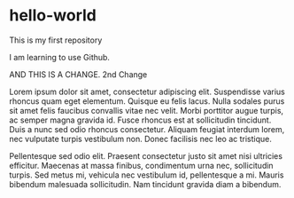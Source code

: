 # hello-world
This is my first repository

I am learning to use Github.

AND THIS IS A CHANGE. 2nd Change

Lorem ipsum dolor sit amet, consectetur adipiscing elit. Suspendisse varius rhoncus quam eget elementum. Quisque eu felis lacus. Nulla sodales purus sit amet felis faucibus convallis vitae nec velit. Morbi porttitor augue turpis, ac semper magna gravida id. Fusce rhoncus est at sollicitudin tincidunt. Duis a nunc sed odio rhoncus consectetur. Aliquam feugiat interdum lorem, nec vulputate turpis vestibulum non. Donec facilisis nec leo ac tristique. 

Pellentesque sed odio elit. Praesent consectetur justo sit amet nisi ultricies efficitur. Maecenas at massa finibus, condimentum urna nec, sollicitudin turpis. Sed metus mi, vehicula nec vestibulum id, pellentesque a mi. Mauris bibendum malesuada sollicitudin. Nam tincidunt gravida diam a bibendum. 
